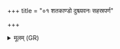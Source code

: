 +++
title = "०१ शतकाण्डो दुश्च्यवनः सहस्रपर्ण"

+++
<details><summary>मूलम् (GR)</summary>

शतकाण्डो दुश्च्यवनः  
सहस्रपर्ण उत्तिरः ।  
दर्भो य उग्र ओषधिस्  
तं ते बध्नाम्य् आयुषे ॥
</details>